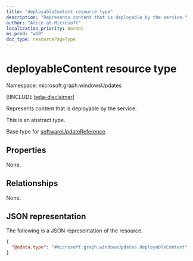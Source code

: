 ```yaml
---
title: "deployableContent resource type"
description: "Represents content that is deployable by the service."
author: "Alice-at-Microsoft"
localization_priority: Normal
ms.prod: "w10"
doc_type: resourcePageType
---
```


# deployableContent resource type

Namespace: microsoft.graph.windowsUpdates

[!INCLUDE [beta-disclaimer](../../includes/beta-disclaimer.md)]

Represents content that is deployable by the service.

This is an abstract type. 

Base type for [softwareUpdateReference](../resources/windowsupdates-softwareupdatereference.md).

## Properties
None.

## Relationships
None.

## JSON representation
The following is a JSON representation of the resource.
<!-- {
  "blockType": "resource",
  "@odata.type": "microsoft.graph.windowsUpdates.deployableContent"
}
-->
``` json
{
  "@odata.type": "#microsoft.graph.windowsUpdates.deployableContent"
}
```


